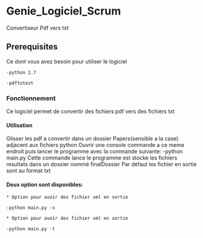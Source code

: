 # Genie_Logiciel_Scrum
Convertiseur Pdf vers txt

## Prerequisites
Ce dont vous avez besoin pour utiliser le logiciel
```
-python 2.7
```
```
-pdftotext
```
### Fonctionnement
Ce logiciel permet de convertir des fichiers pdf vers des fichiers txt

#### Utilisation
Glisser les pdf a convertir dans un dossier Papers(sensible a la case) adjacent aux fichiers python
Ouvrir une console commande a ce meme endroit puis lancer le programme
avec la commande suivante:
        -python main.py
Cette commande lance le programme est stocke les fichiers resultats dans un dossier nommé
finalDossier
Par défaut les fichier en  sortie sont au format txt

#### Deux option sont disponibles:

    * Option pour avoir des fichier xml en sortie
```
-python main.py -x
```

    * Option pour avoir des fichier xml en sortie
```
-python main.py -t
```
